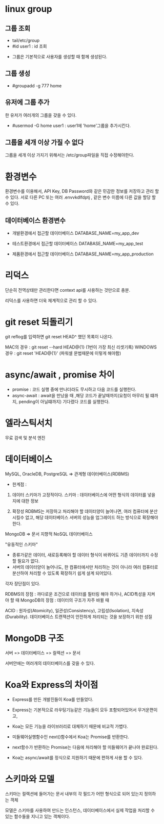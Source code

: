 # linux group

## 그룹 조회

- tail/etc/group
- #id user1 : id 조회

* 그룹은 기본적으로 사용자를 생성할 때 함께 생성된다.

## 그룹 생성

- #groupadd -g 777 home

## 유저에 그룹 추가

한 유저가 여러개의 그룹을 갖을 수 있다.

- #usermod -G home user1 : user1에 'home'그룹을 추가시킨다.

## 그룹을 세개 이상 가질 수 없다

그룹을 세개 이상 가지기 위해서는 /etc/group파일을 직접 수정해야한다.

# 환경변수

환경변수를 이용해서, API Key, DB Password와 같은 민감한 정보를 저장하고 관리 할 수 있다. 서로 다른 PC 또는 여러 .envvkdlfdptj , 같은 변수 이름에 다른 값을 할당 할 수 있다.

## 데이터베이스 환경변수

- 개발환경에서 접근할 데이터베이스
  DATABASE_NAME=my_app_dev

- 테스트환경에서 접근할 데이터베이스
  DATABASE_NAME=my_app_test

- 제품환경에서 접근할 데이터베이스
  DATABASE_NAME=my_app_production

# 리덕스

단순히 전역상태만 관리한다면 context api를 사용하는 것만으로 충분.

리덕스를 사용하면 더욱 체계적으로 관리 할 수 있다.

# git reset 되돌리기

git reflog를 입력하면 git reset HEAD^ 했던 목록이 나온다.

MAC의 경우 : git reset --hard HEAD@{1} (1번이 가장 최신 리셋기록)
WINDOWS 경우 : git reset 'HEAD@{1}' (파워셀 문법때문에 이렇게 해야함)

# async/await , promise 차이

- promise : 코드 실행 중에 만나더라도 무시하고 다음 코드를 실행한다.
- async-await : await을 만났을 때 ,해당 코드가 끝날때까지(요청이 마무리 될 떄까지, pending이 아닐떄까지) 기다렸다 코드를 실행한다.

# 엘라스틱서치

무료 검색 및 분석 엔진

# 데이터베이스

MySQL, OracleDB, PostgreSQL => 관계형 데이터베이스(RDBMS)

- 한계점 :

1. 데이터 스키마가 고정적이다.
   스키마 : 데이터베이스에 어떤 형식의 데이터를 넣을지에 대한 정보

2. 확장성
   RDBMS는 저장하고 처리해야 할 데이터양이 늘어나면, 여러 컴퓨터에 분산시킬수 없고, 해당 데이터베이스 서버의 성능을 업그레이드 하는 방식으로 확장해야한다.

MongoDB => 문서 지향적 NoSQL 데이터베이스

"유동적인 스키마"

- 종류가같은 데이터, 새로등록해야 할 데이터 형식이 바뀌어도 기존 데이터까지 수정 할 필요가 없다.
- 서버의 데이터양이 늘어나도, 한 컴퓨터에서만 처리하는 것이 아니라 여러 컴퓨터로 분산하여 처리할 수 있도록 확장하기 쉽게 설계 되어있다.

각자 장단점이 있다.

RDBMS의 장점 : 까다로운 조건으로 데이터를 필터링 해야 하거나, ACID특성을 지켜야 할 때
MongoDB의 장점 : 데이터의 구조가 자주 바뀔 때

ACID : 원자성(Atomicity), 일관성(Consistency), 고립성(Isolation), 지속성(Durability).
데이터베이스 트랜잭션이 안전하게 처리되는 것을 보장하기 위한 성질

# MongoDB 구조

서버 => 데이터베이스 => 컬렉션 => 문서

서버안에는 여러개의 데이터베이스를 갖을 수 있다.

# Koa와 Express의 차이점

- Express를 만든 개발진들이 Koa를 만들었다.

- Express는 기본적으로 라우팅기능같은 기능들이 모두 포함되어있어서 무거운편이고,

- Koa는 모든 기능을 라이브러리로 대체하기 때문에 비교적 가볍다.

- 미들웨어실행함수인 next()함수에서 Koa는 Promise를 반환한다.

- next함수가 반환하는 Promise는 다음에 처리해야 할 미들웨어가 끝나야 완료된다.

- Koa는 async/await를 정식으로 지원하기 때문에 편하게 사용 할 수 있다.

# 스키마와 모델

스키마는 컬렉션에 들어가는 문서 내부의 각 필드가 어떤 형식으로 되어 있는지 정의하는 객체

모델은 스키마를 사용하여 만드는 인스턴스, 데이터베이스에서 실제 작업을 처리할 수 있는 함수들을 지니고 있는 객체이다.
